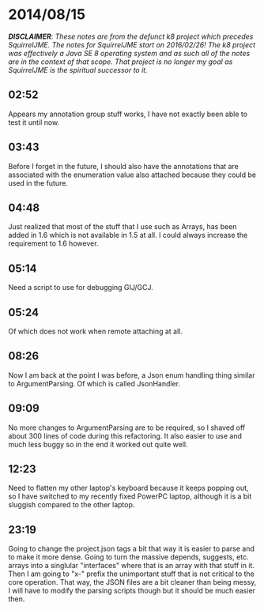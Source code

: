 # 2014/08/15

***DISCLAIMER***: _These notes are from the defunct k8 project which_
_precedes SquirrelJME. The notes for SquirrelJME start on 2016/02/26!_
_The k8 project was effectively a Java SE 8 operating system and as such_
_all of the notes are in the context of that scope. That project is no_
_longer my goal as SquirrelJME is the spiritual successor to it._

## 02:52

Appears my annotation group stuff works, I have not exactly been able to test
it until now.

## 03:43

Before I forget in the future, I should also have the annotations that are
associated with the enumeration value also attached because they could be used
in the future.

## 04:48

Just realized that most of the stuff that I use such as Arrays, has been added
in 1.6 which is not available in 1.5 at all. I could always increase the
requirement to 1.6 however.

## 05:14

Need a script to use for debugging GIJ/GCJ.

## 05:24

Of which does not work when remote attaching at all.

## 08:26

Now I am back at the point I was before, a Json enum handling thing similar to
ArgumentParsing. Of which is called JsonHandler.

## 09:09

No more changes to ArgumentParsing are to be required, so I shaved off about
300 lines of code during this refactoring. It also easier to use and much less
buggy so in the end it worked out quite well.

## 12:23

Need to flatten my other laptop's keyboard because it keeps popping out, so I
have switched to my recently fixed PowerPC laptop, although it is a bit
sluggish compared to the other laptop.

## 23:19

Going to change the project.json tags a bit that way it is easier to parse and
to make it more dense. Going to turn the massive depends, suggests, etc.
arrays into a singlular "interfaces" where that is an array with that stuff in
it. Then I am going to "x-" prefix the unimportant stuff that is not critical
to the core operation. That way, the JSON files are a bit cleaner than being
messy, I will have to modify the parsing scripts though but it should be much
easier then.


